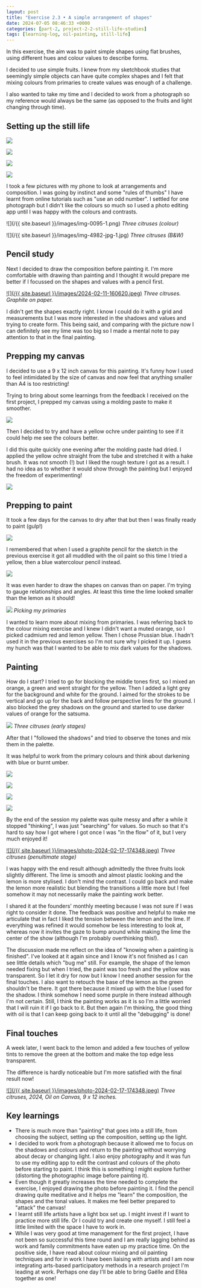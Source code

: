 ```yaml
---
layout: post
title: "Exercise 2.3 • A simple arrangement of shapes"
date: 2024-07-05 08:46:33 +0000
categories: [part-2, project-2-2-still-life-studies]
tags: [learning-log, oil-painting, still-life]
---
```


In this exercise, the aim was to paint simple shapes using flat brushes, using different hues and colour values to describe forms.



I decided to use simple fruits. I knew from my sketchbook studies that seemingly simple objects can have quite complex shapes and I felt that mixing colours from primaries to create values was enough of a challenge.



I also wanted to take my time and I decided to work from a photograph so my reference would always be the same (as opposed to the fruits and light changing through time).


## Setting up the still life 


![](https://spaces.oca.ac.uk/gaellelog/wp-content/uploads/sites/5355/2024/06/img_4981.jpg)

![](https://spaces.oca.ac.uk/gaellelog/wp-content/uploads/sites/5355/2024/06/img_4978.jpg)

![](https://spaces.oca.ac.uk/gaellelog/wp-content/uploads/sites/5355/2024/06/img_4976.jpg)

![](https://spaces.oca.ac.uk/gaellelog/wp-content/uploads/sites/5355/2024/06/img_4974.jpg)



I took a few pictures with my phone to look at arrangements and composition. I was going by instinct and some "rules of thumbs" I have learnt from online tutorials such as "use an odd number". I settled for one photograph but I didn't like the colours so much so I used a photo editing app until I was happy with the colours and contrasts.


![](/{{ site.baseurl }}/images/img-0095-1.png)
_Three citruses (colour)_


![](/{{ site.baseurl }}/images/img-4982-jpg-1.jpg)
_Three citruses (B&W)_


## Pencil study


Next I decided to draw the composition before painting it. I'm more comfortable with drawing than painting and I thought it would prepare me better if I focussed on the shapes and values with a pencil first.


[![](/{{ site.baseurl }}/images/2024-02-11-160620.jpeg)](https://spaces.oca.ac.uk/gaellelog/wp-content/uploads/sites/5355/2024/06/2024-06-03_083550-1.jpg)
_Three citruses. Graphite on paper._


I didn't get the shapes exactly right. I know I could do it with a grid and measurements but I was more interested in the shadows and values and trying to create form. This being said, and comparing with the picture now I can definitely see my lime was too big so I made a mental note to pay attention to that in the final painting.


## Prepping my canvas


I decided to use a 9 x 12 inch canvas for this painting. It's funny how I used to feel intimidated by the size of canvas and now feel that anything smaller than A4 is too restricting!



Trying to bring about some learnings from the feedback I received on the first project, I prepped my canvas using a molding paste to make it smoother.


![](https://spaces.oca.ac.uk/gaellelog/wp-content/uploads/sites/5355/2024/06/img_4988.jpg)


Then I decided to try and have a yellow ochre under painting to see if it could help me see the colours better.



I did this quite quickly one evening after the molding paste had dried. I applied the yellow ochre straight from the tube and stretched it with a hake brush. It was not smooth (!) but I liked the rough texture I got as a result. I had no idea as to whether it would show through the painting but I enjoyed the freedom of experimenting!


[![](https://spaces.oca.ac.uk/gaellelog/wp-content/uploads/sites/5355/2024/06/img_4990.jpg)](https://spaces.oca.ac.uk/gaellelog/wp-content/uploads/sites/5355/2024/06/img_4990.jpg)

## Prepping to paint


It took a few days for the canvas to dry after that but then I was finally ready to paint (gulp!)


![](https://spaces.oca.ac.uk/gaellelog/wp-content/uploads/sites/5355/2024/06/img_5007.jpg)


I remembered that when I used a graphite pencil for the sketch in the previous exercise it got all muddled with the oil paint so this time I tried a yellow, then a blue watercolour pencil instead.


![](https://spaces.oca.ac.uk/gaellelog/wp-content/uploads/sites/5355/2024/06/img_5009.jpg)


It was even harder to draw the shapes on canvas than on paper. I'm trying to gauge relationships and angles. At least this time the lime looked smaller than the lemon as it should!


![](https://spaces.oca.ac.uk/gaellelog/wp-content/uploads/sites/5355/2024/06/img_5006.jpg)
_Picking my primaries_


I wanted to learn more about mixing from primaries. I was referring back to the colour mixing exercise and I knew I didn't want a muted orange, so I picked cadmium red and lemon yellow. Then I chose Prussian blue. I hadn't used it in the previous exercises so I'm not sure why I picked it up. I guess my hunch was that I wanted to be able to mix dark values for the shadows.


## Painting 


How do I start? I tried to go for blocking the middle tones first, so I mixed an orange, a green and went straight for the yellow. Then I added a light grey for the background and white for the ground. I aimed for the strokes to be vertical and go up for the back and follow perspective lines for the ground. I also blocked the grey shadows on the ground and started to use darker values of orange for the satsuma.


![](https://spaces.oca.ac.uk/gaellelog/wp-content/uploads/sites/5355/2024/06/img_5012.jpg)
_Three citruses (early stages)_


After that I "followed the shadows" and tried to observe the tones and mix them in the palette.



It was helpful to work from the primary colours and think about darkening with blue or burnt umber.



![](https://spaces.oca.ac.uk/gaellelog/wp-content/uploads/sites/5355/2024/06/img_5027.jpg)

![](https://spaces.oca.ac.uk/gaellelog/wp-content/uploads/sites/5355/2024/06/img_5026.jpg)

![](https://spaces.oca.ac.uk/gaellelog/wp-content/uploads/sites/5355/2024/06/img_5028.jpg)

![](https://spaces.oca.ac.uk/gaellelog/wp-content/uploads/sites/5355/2024/06/img_5025.jpg)



By the end of the session my palette was quite messy and after a while it stopped "thinking", I was just "searching" for values. So much so that it's hard to say how I got where I got once I was "in the flow" of it, but I very much enjoyed it!


[![](/{{ site.baseurl }}/images/photo-2024-02-17-174348.jpeg)](https://spaces.oca.ac.uk/gaellelog/wp-content/uploads/sites/5355/2024/06/photo_2024-06-09_145352-1.jpg)
_Three citruses (penultimate stage)_


I was happy with the end result although admittedly the three fruits look slightly different. The lime is smooth and almost plastic looking and the lemon is more stylised. I don't mind the contrast. I could go back and make the lemon more realistic but blending the transitions a little more but I feel somehow it may not necessarily make the painting work better.



I shared it at the founders' monthly meeting because I was not sure if I was right to consider it done. The feedback was positive and helpful to make me articulate that in fact I liked the tension between the lemon and the lime. If everything was refined it would somehow be less interesting to look at, whereas now it invites the gaze to bump around while making the lime the center of the show (although I'm probably overthinking this!).



The discussion made me reflect on the idea of "knowing when a painting is finished". I've looked at it again since and I know it's not finished as I can see little details which "bug me" still. For example, the shape of the lemon needed fixing but when I tried, the paint was too fresh and the yellow was transparent. So I let it dry for now but I know I need another session for the final touches. I also want to retouch the base of the lemon as the green shouldn't be there. It got there because it mixed up with the blue I used for the shadow. I think somehow I need some purple in there instead although I'm not certain. Still, I think the painting works as it is so I'm a little worried that I will ruin it if I go back to it. But then again I'm thinking, the good thing with oil is that I can keep going back to it until all the "debugging" is done!


## Final touches 


A week later, I went back to the lemon and added a few touches of yellow tints to remove the green at the bottom and make the top edge less transparent.



The difference is hardly noticeable but I'm more satisfied with the final result now!


[![](/{{ site.baseurl }}/images/photo-2024-02-17-174348.jpeg)](https://spaces.oca.ac.uk/gaellelog/wp-content/uploads/sites/5355/2024/06/photo_2024-06-23_183755-1.jpg)
_Three citruses, 2024, Oil on Canvas, 9 x 12 inches._

## Key learnings

- There is much more than "painting" that goes into a still life, from choosing the subject, setting up the composition, setting up the light. 
- I decided to work from a photograph because it allowed me to focus on the shadows and colours and return to the painting without worrying about decay or changing light. I also enjoy photography and it was fun to use my editing app to edit the contrast and colours of the photo before starting to paint. I think this is something I might explore further (distorting the photographic image before painting it).
- Even though it greatly increases the time needed to complete the exercise, I enjoyed drawing the photo before painting it. I find the pencil drawing quite meditative and it helps me "learn" the composition, the shapes and the tonal values. It makes me feel better prepared to "attack" the canvas!
- I learnt still life artists have a light box set up. I might invest if I want to practice more still life. Or I could try and create one myself. I still feel a little limited with the space I have to work in. 
- While I was very good at time management for the first project, I have not been so successful this time round and I am really lagging behind as work and family commitments have eaten up my practice time. On the positive side, I have read about colour mixing and oil painting techniques and for in work I have been liaising with artists and I am now integrating arts-based participatory methods in a research project I'm leading at work. Perhaps one day I'll be able to bring Gaëlle and Ellëa together as one!

